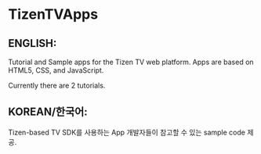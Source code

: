 TizenTVApps
===========

## ENGLISH:
Tutorial and Sample apps for the Tizen TV web platform.  Apps are based on HTML5, CSS, and JavaScript.

Currently there are 2 tutorials.

## KOREAN/한국어:
Tizen-based TV SDK를 사용하는 App 개발자들이 참고할 수 있는  sample code 제공.  
